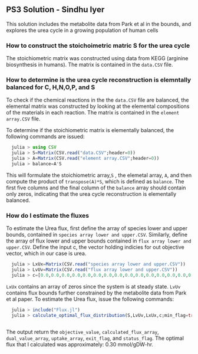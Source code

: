 ## PS3 Solution - Sindhu Iyer
This solution includes the metabolite data from Park et al in the bounds, and explores the urea cycle in a growing population of human cells

### How to construct the stoichoimetric matric S for the urea cycle
The stoichiometric matrix was constructed using data from KEGG (arginine biosynthesis in humans). The matrix is contained in the ``data.CSV`` file.

### How to determine is the urea cycle reconstruction is elemntally balanced for C, H,N,O,P, and S
To check if the chemical reactions in the the ``data.CSV`` file are balanced, the elemental matrix was constructed by looking at the elemental compositions of the materials in each reaction. The matrix is contained in the ``element array.CSV`` file.

To determine if the stoichiometric matrix is elementally balanced, the following commands are issued:

  ```jl
    julia > using CSV
    julia > S=Matrix(CSV.read("data.CSV";header=0))
    julia > A=Matrix(CSV.read("element array.CSV";header=0))
    julia > balance=A'S
  ```
This will formulate the stoichiometric array,``S`` , the elemetal array, ``A``,  and then compute the product of ``transpose(A)*S``, which is defined as ``balance``. The first five columns and the final column of the ``balance`` array should contain only zeros, indicating that the urea cycle reconstruction is elementally balanced.

### How do I estimate the fluxes
To estimate the Urea flux, first define the array of species lower and upper bounds, contained in ``species array lower and upper.CSV``. Similarly, define the array of flux lower and upper bounds contained in ``flux array lower and upper.CSV``. Define the input c, the vector holding indicies for out objective vector, which in our case is urea.

  ```jl
    julia > LxUx=Matrix(CSV.read("species array lower and upper.CSV"))
    julia > LvUv=Matrix(CSV.read("flux array lower and upper.CSV"))
    julia > c=[0.0,0.0,0.0,0.0,0.0,0.0,0.0,0.0,0.0,0.0,0.0,0.0,0.0,0.0,0.0,-1.0,0.0,0.0,0.0,0.0,0.0]
  ```
``LxUx`` contains an array of zeros since the system is at steady state. ``LvUv`` contains flux bounds further constrained by the metabolite data from Park et al paper. To estimate the Urea flux, issue the following commands:

  ```jl
    julia > include("Flux.jl")
    julia > calculate_optimal_flux_distribution(S,LvUv,LxUx,c;min_flag=true)
    
  ```

The output return the ``objective_value``, ``calculated_flux_array``, ``dual_value_array``, ``uptake_array``, ``exit_flag``, and ``status_flag``. The optimal flux that I calculated was approximately: 0.30 mmol/gDW-hr.



